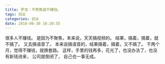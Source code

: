 ```yaml
---
title: 罗浩：不聚焦就不赚钱。
tags: 创业
categories: 创业
date: 2018-06-30 16:20:55
---
```


很多人不赚钱。
是因为不聚焦，本来说，天天搞视频的。
结果，搞着，搞着，就不搞了。
又去搞语音了。
本来说搞语音的，结果搞着，搞着，又不搞了。
干两个月，觉得不赚钱，就换套路。
这样，手里的钱再多，花光了，也没办法了，也没有新钱进来，
公司就倒闭了，
自己也一事无成。